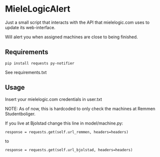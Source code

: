 # MieleLogicAlert
Just a small script that interacts with the API that mielelogic.com uses to update its web-interface.

Will alert you when assigned machines are close to being finished.

## Requirements
`pip install requests py-notifier`

See requirements.txt

## Usage
Insert your mielelogic.com credentials in user.txt

NOTE: As of now, this is hardcoded to only check the machines at Remmen Studentboliger.

If you live at Bjolstad change this line in model/machine.py:

`response = requests.get(self.url_remmen, headers=headers)`

to

`response = requests.get(self.url_bjolstad, headers=headers)`
